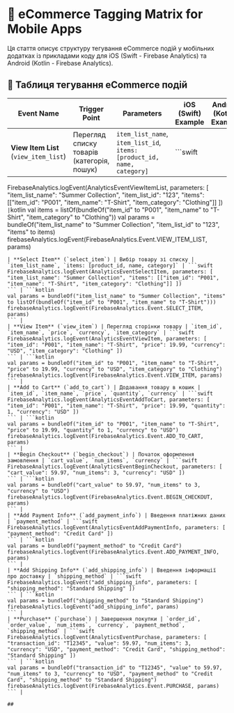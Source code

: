 # 📱 eCommerce Tagging Matrix for Mobile Apps

Ця стаття описує структуру тегування eCommerce подій у мобільних додатках із прикладами коду для iOS (Swift - Firebase Analytics) та Android (Kotlin - Firebase Analytics).

## 🔹 Таблиця тегування eCommerce подій

| **Event Name** | **Trigger Point** | **Parameters** | **iOS (Swift) Example** | **Android (Kotlin) Example** |
|--------------|----------------|--------------|----------------------|-----------------------|
| **View Item List** (`view_item_list`) | Перегляд списку товарів (категорія, пошук) | `item_list_name`, `item_list_id`, `items: [product_id, name, category]` | ```swift
FirebaseAnalytics.logEvent(AnalyticsEventViewItemList, parameters: [ "item_list_name": "Summer Collection", "item_list_id": "123", "items": [["item_id": "P001", "item_name": "T-Shirt", "item_category": "Clothing"]] ])
``` | ```kotlin
val items = listOf(bundleOf("item_id" to "P001", "item_name" to "T-Shirt", "item_category" to "Clothing"))
val params = bundleOf("item_list_name" to "Summer Collection", "item_list_id" to "123", "items" to items)
firebaseAnalytics.logEvent(FirebaseAnalytics.Event.VIEW_ITEM_LIST, params)
``` |
| **Select Item** (`select_item`) | Вибір товару зі списку | `item_list_name`, `items: [product_id, name, category]` | ```swift
FirebaseAnalytics.logEvent(AnalyticsEventSelectItem, parameters: [ "item_list_name": "Summer Collection", "items": [["item_id": "P001", "item_name": "T-Shirt", "item_category": "Clothing"]] ])
``` | ```kotlin
val params = bundleOf("item_list_name" to "Summer Collection", "items" to listOf(bundleOf("item_id" to "P001", "item_name" to "T-Shirt")))
firebaseAnalytics.logEvent(FirebaseAnalytics.Event.SELECT_ITEM, params)
``` |
| **View Item** (`view_item`) | Перегляд сторінки товару | `item_id`, `item_name`, `price`, `currency`, `item_category` | ```swift
FirebaseAnalytics.logEvent(AnalyticsEventViewItem, parameters: [ "item_id": "P001", "item_name": "T-Shirt", "price": 19.99, "currency": "USD", "item_category": "Clothing" ])
``` | ```kotlin
val params = bundleOf("item_id" to "P001", "item_name" to "T-Shirt", "price" to 19.99, "currency" to "USD", "item_category" to "Clothing")
firebaseAnalytics.logEvent(FirebaseAnalytics.Event.VIEW_ITEM, params)
``` |
| **Add to Cart** (`add_to_cart`) | Додавання товару в кошик | `item_id`, `item_name`, `price`, `quantity`, `currency` | ```swift
FirebaseAnalytics.logEvent(AnalyticsEventAddToCart, parameters: [ "item_id": "P001", "item_name": "T-Shirt", "price": 19.99, "quantity": 1, "currency": "USD" ])
``` | ```kotlin
val params = bundleOf("item_id" to "P001", "item_name" to "T-Shirt", "price" to 19.99, "quantity" to 1, "currency" to "USD")
firebaseAnalytics.logEvent(FirebaseAnalytics.Event.ADD_TO_CART, params)
``` |
| **Begin Checkout** (`begin_checkout`) | Початок оформлення замовлення | `cart_value`, `num_items`, `currency` | ```swift
FirebaseAnalytics.logEvent(AnalyticsEventBeginCheckout, parameters: [ "cart_value": 59.97, "num_items": 3, "currency": "USD" ])
``` | ```kotlin
val params = bundleOf("cart_value" to 59.97, "num_items" to 3, "currency" to "USD")
firebaseAnalytics.logEvent(FirebaseAnalytics.Event.BEGIN_CHECKOUT, params)
``` |
| **Add Payment Info** (`add_payment_info`) | Введення платіжних даних | `payment_method` | ```swift
FirebaseAnalytics.logEvent(AnalyticsEventAddPaymentInfo, parameters: [ "payment_method": "Credit Card" ])
``` | ```kotlin
val params = bundleOf("payment_method" to "Credit Card")
firebaseAnalytics.logEvent(FirebaseAnalytics.Event.ADD_PAYMENT_INFO, params)
``` |
| **Add Shipping Info** (`add_shipping_info`) | Введення інформації про доставку | `shipping_method` | ```swift
FirebaseAnalytics.logEvent("add_shipping_info", parameters: [ "shipping_method": "Standard Shipping" ])
``` | ```kotlin
val params = bundleOf("shipping_method" to "Standard Shipping")
firebaseAnalytics.logEvent("add_shipping_info", params)
``` |
| **Purchase** (`purchase`) | Завершення покупки | `order_id`, `order_value`, `num_items`, `currency`, `payment_method`, `shipping_method` | ```swift
FirebaseAnalytics.logEvent(AnalyticsEventPurchase, parameters: [ "transaction_id": "T12345", "value": 59.97, "num_items": 3, "currency": "USD", "payment_method": "Credit Card", "shipping_method": "Standard Shipping" ])
``` | ```kotlin
val params = bundleOf("transaction_id" to "T12345", "value" to 59.97, "num_items" to 3, "currency" to "USD", "payment_method" to "Credit Card", "shipping_method" to "Standard Shipping")
firebaseAnalytics.logEvent(FirebaseAnalytics.Event.PURCHASE, params)
``` |

##
